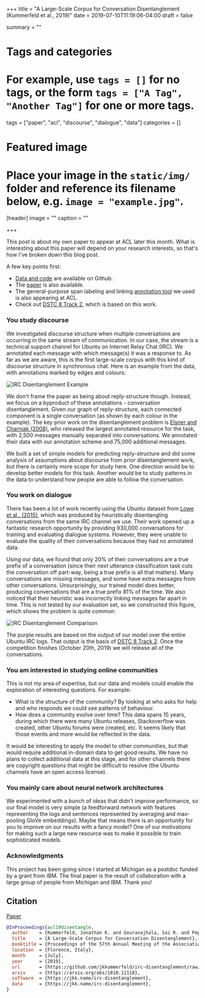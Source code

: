 +++
title = "A Large-Scale Corpus for Conversation Disentanglement (Kummerfeld et al., 2019)"
date = 2019-07-10T11:19:06-04:00
draft = false

summary = ""

# Tags and categories
# For example, use `tags = []` for no tags, or the form `tags = ["A Tag", "Another Tag"]` for one or more tags.
tags = ["paper", "acl", "discourse", "dialogue", "data"]
categories = []

# Featured image
# Place your image in the `static/img/` folder and reference its filename below, e.g. `image = "example.jpg"`.
[header]
image = ""
caption = ""

+++

This post is about my own paper to appear at ACL later this month.
What is interesting about this paper will depend on your research interests, so that's how I've broken down this blog post.

A few key points first:

- [Data and code](https://jkk.name/irc-disentanglement/) are available on Github.
- The [paper](https://github.com/jkkummerfeld/irc-disentanglement/raw/master/acl19irc.pdf) is also available.
- The general-purpose span labeling and linking [annotation tool](https://jkk.name/slate/) we used is also appearing at ACL.
- Check out [DSTC 8 Track 2](https://github.com/dstc8-track2/NOESIS-II), which is based on this work.

### You study discourse

We investigated discourse structure when multiple conversations are occurring in the same stream of communication.
In our case, the stream is a technical support channel for Ubuntu on Internet Relay Chat (IRC).
We annotated each message with which message(s) it was a response to.
As far as we are aware, this is the first large-scale corpus with this kind of discourse structure in synchronous chat.
Here is an example from the data, with annotations marked by edges and colours:

![IRC Disentanglement Example](/img/post/irc-disentanglement-example.png)

We don't frame the paper as being about reply-structure though.
Instead, we focus on a byproduct of these annotations - conversation disentanglement.
Given our graph of reply-structure, each connected component is a single conversation (as shown by each colour in the example).
The key prior work on the disentanglement problem is [Elsner and Charniak (2008)](https://aclanthology.org/P08-1095), who released the largest annotated resource for the task, with 2,500 messages manually separated into conversations.
We annotated their data with our annotation scheme and 75,000 additional messages.

We built a set of simple models for predicting reply-structure and did some analysis of assumptions about discourse from prior disentanglement work, but there is certainly more scope for study here.
One direction would be to develop better models for this task.
Another would be to study patterns in the data to understand how people are able to follow the conversation.

### You work on dialogue

There has been a lot of work recently using the Ubuntu dataset from [Lowe et al., (2015)](https://github.com/rkadlec/ubuntu-ranking-dataset-creator), which was produced by heuristically disentangling conversations from the same IRC channel we use.
Their work opened up a fantastic research opportunity by providing 930,000 conversations for training and evaluating dialogue systems.
However, they were unable to evaluate the quality of their conversations because they had no annotated data.

Using our data, we found that only 20% of their conversations are a true prefix of a conversation (since their next utterance classification task cuts the conversation off part-way, being a true prefix is all that matters).
Many conversations are missing messages, and some have extra messages from other conversations.
Unsurprisingly, our trained model does better, producing conversations that are a true prefix 81% of the time.
We also noticed that their heuristic was incorrectly linking messages far apart in time.
This is not tested by our evaluation set, so we constructed this figure, which shows the problem is quite common:

![IRC Disentanglement Comparison](/img/post/irc-disentanglement-comparison.png)

The purple results are based on the output of our model over the entire Ubuntu IRC logs.
That output is the basis of [DSTC 8 Track 2](https://github.com/dstc8-track2/NOESIS-II).
Once the competition finishes (October 20th, 2019) we will release all of the conversations.

### You am interested in studying online communities

This is not my area of expertise, but our data and models could enable the exploration of interesting questions.
For example:

- What is the structure of the community? By looking at who asks for help and who responds we could see patterns of behaviour.
- How does a community evolve over time? This data spans 15 years, during which there were many Ubuntu releases, Stackoverflow was created, other Ubuntu forums were created, etc. It seems likely that those events and more would be reflected in the data.

It would be interesting to apply the model to other communities, but that would require additional in-domain data to get good results.
We have no plans to collect additional data at this stage, and for other channels there are copyright questions that might be difficult to resolve (the Ubuntu channels have an open access license).

### You mainly care about neural network architectures

We experimented with a bunch of ideas that didn't improve performance, so our final model is very simple (a feedforward network with features representing the logs and sentences represented by averaging and max-pooling GloVe embeddings).
Maybe that means there is an opportunity for you to improve on our results with a fancy model?
One of our motivations for making such a large new resource was to make it possible to train sophisticated models.

### Acknowledgments

This project has been going since I started at Michigan as a postdoc funded by a grant from IBM.
The final paper is the result of collaboration with a large group of people from Michigan and IBM.
Thank you!

## Citation

[Paper](https://github.com/jkkummerfeld/irc-disentanglement/raw/master/acl19irc.pdf)

```bibtex
@InProceedings{acl19disentangle,
  author    = {Kummerfeld, Jonathan K. and Gouravajhala, Sai R. and Peper, Joseph and Athreya, Vignesh and Gunasekara, Chulaka and Ganhotra, Jatin and Patel, Siva Sankalp and Polymenakos, Lazaros and Lasecki, Walter S.},
  title     = {A Large-Scale Corpus for Conversation Disentanglement},
  booktitle = {Proceedings of the 57th Annual Meeting of the Association for Computational Linguistics (Volume 1: Long Papers)},
  location  = {Florence, Italy},
  month     = {July},
  year      = {2019},
  url       = {https://github.com/jkkummerfeld/irc-disentanglement/raw/master/acl19irc.pdf},
  arxiv     = {https://arxiv.org/abs/1810.11118},
  software  = {https://jkk.name/irc-disentanglement},
  data      = {https://jkk.name/irc-disentanglement},
}
```
